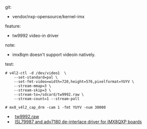 git:

- vendor/nxp-opensource/kernel-imx



feature:

- tw9992 video-in driver


note:

- imx8qm doesn't support videoin natively.


test:

```
# v4l2-ctl -d /dev/video1  \
    --set-standard=pal \
    --set-fmt-video=width=720,height=576,pixelformat=YUYV \
    --stream-mmap=3 \
    --stream-skip=3 \
    --stream-to=/sdcard/tw9992.raw \
    --stream-count=1 --stream-poll

# mx8_v4l2_cap_drm -cam 1 -fmt YUYV -num 30000
```
- &nbsp;&nbsp;[tw9992.raw](./tw9992.raw)
- &nbsp;&nbsp;[ISL79987 and adv7180 de-interlace driver for iMX8QXP boards](https://community.nxp.com/docs/DOC-344823)